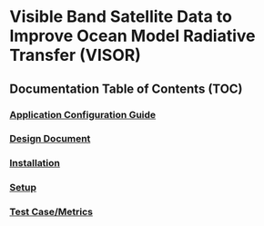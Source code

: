 # Visible Band Satellite Data to Improve Ocean Model Radiative Transfer (VISOR)
## Documentation Table of Contents (TOC)

### [Application Configuration Guide](./acg/index.html)
### [Design Document](./design_doc/index.html)
### [Installation](./installation/index.html)
### [Setup](./setup/index.html)
### [Test Case/Metrics](./testcase/index.html)
